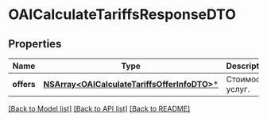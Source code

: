 # OAICalculateTariffsResponseDTO

## Properties
Name | Type | Description | Notes
------------ | ------------- | ------------- | -------------
**offers** | [**NSArray&lt;OAICalculateTariffsOfferInfoDTO&gt;***](OAICalculateTariffsOfferInfoDTO.md) | Стоимость услуг. | 

[[Back to Model list]](../README.md#documentation-for-models) [[Back to API list]](../README.md#documentation-for-api-endpoints) [[Back to README]](../README.md)


